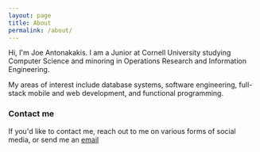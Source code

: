 ```yaml
---
layout: page
title: About
permalink: /about/
---
```


Hi, I'm Joe Antonakakis.  I am a Junior at Cornell University studying Computer Science and minoring in Operations Research and Information Engineering.  

My areas of interest include database systems, software engineering, full-stack mobile and web development, and functional programming.  

### Contact me

If you'd like to contact me, reach out to me on various forms of social media, or send me an [email](mailto:jma353@cornell.edu)
